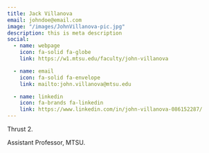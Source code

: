 ```yaml
---
title: Jack Villanova
email: johndoe@email.com
image: "/images/JohnVillanova-pic.jpg"
description: this is meta description
social:
  - name: webpage
    icon: fa-solid fa-globe 
    link: https://w1.mtsu.edu/faculty/john-villanova 

  - name: email
    icon: fa-solid fa-envelope
    link: mailto:john.villanova@mtsu.edu

  - name: linkedin
    icon: fa-brands fa-linkedin
    link: https://www.linkedin.com/in/john-villanova-086152287/
---
```

Thrust 2.

Assistant Professor, MTSU.
